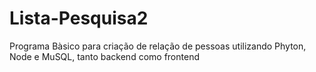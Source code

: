 # Lista-Pesquisa2
Programa Bàsico para criação de relação de pessoas utilizando Phyton, Node e MuSQL, tanto backend como frontend
